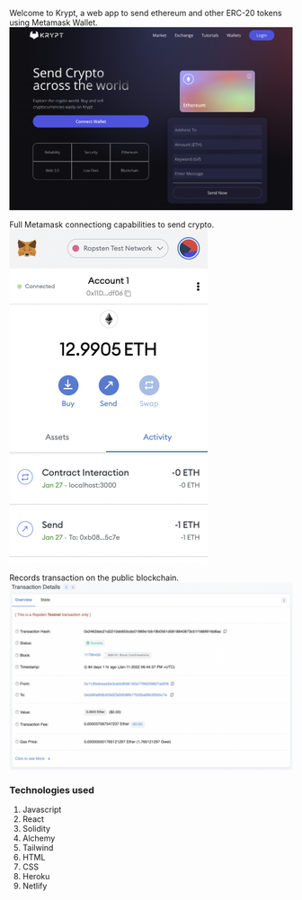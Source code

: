 Welcome to Krypt, a web app to send ethereum and other ERC-20 tokens using Metamask Wallet.
![Splash Page](https://github.com/jacquesjg/web3.0-blockchain-react-app/blob/main/client/screens/screen1.png?raw=true "Splash Page")

Full Metamask connectiong capabilities to send crypto.
![Metamask](https://github.com/jacquesjg/web3.0-blockchain-react-app/blob/main/client/screens/screen2.png?raw=true "Metamask Page")

Records transaction on the public blockchain.
![Metamask](https://github.com/jacquesjg/web3.0-blockchain-react-app/blob/main/client/screens/screen3.png?raw=true "Metamask Page")


### Technologies used

1.  Javascript
2.  React
3.  Solidity
4.  Alchemy
5.  Tailwind
6.  HTML
7.  CSS
8.  Heroku
9.  Netlify
